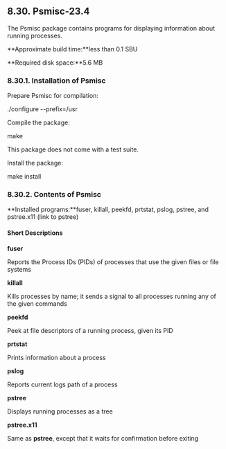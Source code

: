 ## 8.30. Psmisc-23.4

The Psmisc package contains programs for displaying information about running processes.

**Approximate build time:**less than 0.1 SBU

**Required disk space:**5.6 MB

### 8.30.1. Installation of Psmisc

Prepare Psmisc for compilation:

./configure --prefix=/usr

Compile the package:

make

This package does not come with a test suite.

Install the package:

make install

### 8.30.2. Contents of Psmisc

**Installed programs:**fuser, killall, peekfd, prtstat, pslog, pstree, and pstree.x11 (link to pstree)

#### Short Descriptions

**fuser**

Reports the Process IDs (PIDs) of processes that use the given files or file systems

**killall**

Kills processes by name; it sends a signal to all processes running any of the given commands

**peekfd**

Peek at file descriptors of a running process, given its PID

**prtstat**

Prints information about a process

**pslog**

Reports current logs path of a process

**pstree**

Displays running processes as a tree

**pstree.x11**

Same as **pstree**, except that it waits for confirmation before exiting
